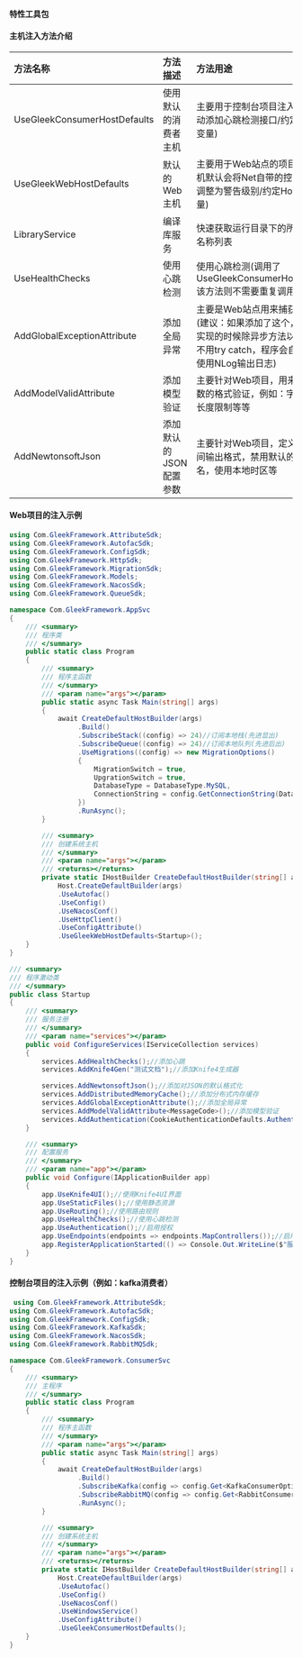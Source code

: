 #### 特性工具包
#### 主机注入方法介绍
|           方法名称                 |           方法描述                |              方法用途                                                                          |
|:-----------------------------------|:----------------------------------|:-----------------------------------------------------------------------------------------------|
| UseGleekConsumerHostDefaults       | 使用默认的消费者主机               |主要用于控制台项目注入使用(会自动添加心跳检测接口/约定Host环境变量)                             |
| UseGleekWebHostDefaults            | 默认的Web主机                     |主要用于Web站点的项目注入(该主机默认会将Net自带的控制台日志调整为警告级别/约定Host环境变量)     |
| LibraryService                     | 编译库服务                        |快速获取运行目录下的所有编译库名称列表                                                          |
| UseHealthChecks                    | 使用心跳检测                      |使用心跳检测(调用了UseGleekConsumerHostDefaults该方法则不需要重复调用)                          |
| AddGlobalExceptionAttribute        | 添加全局异常                      |主要是Web站点用来捕获全局异常(建议：如果添加了这个，那么代码实现的时候除异步方法以外都可以不用try catch，程序会自动捕获并使用NLog输出日志)|
| AddModelValidAttribute             | 添加模型验证                      |主要针对Web项目，用来做请求参数的格式验证，例如：字段必填，长度限制等等                         |
| AddNewtonsoftJson                  | 添加默认的JSON配置参数            |主要针对Web项目，定义固定的时间输出格式，禁用默认的驼峰命名，使用本地时区等                     |

#### Web项目的注入示例
``` C#
using Com.GleekFramework.AttributeSdk;
using Com.GleekFramework.AutofacSdk;
using Com.GleekFramework.ConfigSdk;
using Com.GleekFramework.HttpSdk;
using Com.GleekFramework.MigrationSdk;
using Com.GleekFramework.Models;
using Com.GleekFramework.NacosSdk;
using Com.GleekFramework.QueueSdk;

namespace Com.GleekFramework.AppSvc
{
    /// <summary>
    /// 程序类
    /// </summary>
    public static class Program
    {
        /// <summary>
        /// 程序主函数
        /// </summary>
        /// <param name="args"></param>
        public static async Task Main(string[] args)
        {
            await CreateDefaultHostBuilder(args)
                 .Build()
                 .SubscribeStack((config) => 24)//订阅本地栈(先进显出)
                 .SubscribeQueue((config) => 24)//订阅本地队列(先进后出)
                 .UseMigrations((config) => new MigrationOptions()
                 {
                     MigrationSwitch = true,
                     UpgrationSwitch = true,
                     DatabaseType = DatabaseType.MySQL,
                     ConnectionString = config.GetConnectionString(DatabaseConstant.DefaultMySQLHostsKey)
                 })
                 .RunAsync();
        }

        /// <summary>
        /// 创建系统主机
        /// </summary>
        /// <param name="args"></param>
        /// <returns></returns>
        private static IHostBuilder CreateDefaultHostBuilder(string[] args) =>
            Host.CreateDefaultBuilder(args)
            .UseAutofac()
            .UseConfig()
            .UseNacosConf()
            .UseHttpClient()
            .UseConfigAttribute()
            .UseGleekWebHostDefaults<Startup>();
    }
}

/// <summary>
/// 程序激动类
/// </summary>
public class Startup
{
    /// <summary>
    /// 服务注册
    /// </summary>
    /// <param name="services"></param>
    public void ConfigureServices(IServiceCollection services)
    {
        services.AddHealthChecks();//添加心跳
        services.AddKnife4Gen("测试文档");//添加Knife4生成器

        services.AddNewtonsoftJson();//添加对JSON的默认格式化
        services.AddDistributedMemoryCache();//添加分布式内存缓存
        services.AddGlobalExceptionAttribute();//添加全局异常
        services.AddModelValidAttribute<MessageCode>();//添加模型验证
        services.AddAuthentication(CookieAuthenticationDefaults.AuthenticationScheme).AddCookie();//添加Cookie支持
    }

    /// <summary>
    /// 配置服务
    /// </summary>
    /// <param name="app"></param>
    public void Configure(IApplicationBuilder app)
    {
        app.UseKnife4UI();//使用Knife4UI界面
        app.UseStaticFiles();//使用静态资源
        app.UseRouting();//使用路由规则
        app.UseHealthChecks();//使用心跳检测
        app.UseAuthentication();//启用授权
        app.UseEndpoints(endpoints => endpoints.MapControllers());//启用终结点配置
        app.RegisterApplicationStarted(() => Console.Out.WriteLine($"服务启动成功：{EnvironmentProvider.GetHost()}"));
    }
}
```

#### 控制台项目的注入示例（例如：kafka消费者）
``` C#
 using Com.GleekFramework.AttributeSdk;
using Com.GleekFramework.AutofacSdk;
using Com.GleekFramework.ConfigSdk;
using Com.GleekFramework.KafkaSdk;
using Com.GleekFramework.NacosSdk;
using Com.GleekFramework.RabbitMQSdk;

namespace Com.GleekFramework.ConsumerSvc
{
    /// <summary>
    /// 主程序
    /// </summary>
    public static class Program
    {
        /// <summary>
        /// 程序主函数
        /// </summary>
        /// <param name="args"></param>
        public static async Task Main(string[] args)
        {
            await CreateDefaultHostBuilder(args)
                 .Build()
                 .SubscribeKafka(config => config.Get<KafkaConsumerOptions>(Models.ConfigConstant.KafkaConnectionOptionsKey))
                 .SubscribeRabbitMQ(config => config.Get<RabbitConsumerOptions>(Models.ConfigConstant.RabbitConnectionOptionsKey))
                 .RunAsync();
        }

        /// <summary>
        /// 创建系统主机
        /// </summary>
        /// <param name="args"></param>
        /// <returns></returns>
        private static IHostBuilder CreateDefaultHostBuilder(string[] args) =>
            Host.CreateDefaultBuilder(args)
            .UseAutofac()
            .UseConfig()
            .UseNacosConf()
            .UseWindowsService()
            .UseConfigAttribute()
            .UseGleekConsumerHostDefaults();
    }
}
```